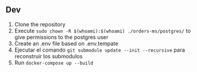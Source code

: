 ## Dev

1. Clone the repository
2. Execute `sudo chown -R $(whoami):$(whoami) ./orders-ms/postgres/` to give permissions to the postgres user
3. Create an .env file based on .env.tempate
4. Ejecutar el comando `git submodule update --init --recursive` para reconstruir los submodulos
5. Run `docker-compose up --build`
